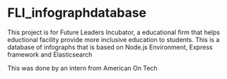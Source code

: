 # FLI_infographdatabase

This project is for Future Leaders Incubator, a educational firm that helps eductional facility provide more inclusive education to students. 
This is a database of infographs that is based on Node.js Environment, Express framework and Elasticsearch 

This was done by an intern from American On Tech
